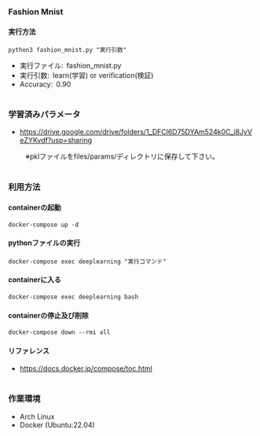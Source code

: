 ### Fashion Mnist

#### 実行方法
```
python3 fashion_mnist.py "実行引数"
```
- 実行ファイル:&ensp;fashion_mnist.py
- 実行引数:&ensp;learn(学習) or verification(検証)
- Accuracy:&ensp;0.90
<br></br>

### 学習済みパラメータ

- https://drive.google.com/drive/folders/1_DFCl6D75DYAm524k0C_i8JyVeZYKvdf?usp=sharing

&emsp;&emsp;&ensp;※pklファイルをfiles/params/ディレクトリに保存して下さい。
<br></br>

### 利用方法

#### containerの起動

``` 
docker-compose up -d
```

#### pythonファイルの実行

```
docker-compose exec deeplearning "実行コマンド"
```

#### containerに入る

```
docker-compose exec deeplearning bash
```

#### containerの停止及び削除

```
docker-compose down --rmi all
```

#### リファレンス

- https://docs.docker.jp/compose/toc.html
<br></br>

### 作業環境

- Arch Linux
- Docker (Ubuntu:22.04)
<br></br>